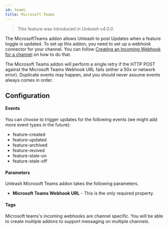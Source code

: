 ```yaml
---
id: teams
title: Microsoft Teams
---
```


> This feature was introduced in _Unleash v4.0.0_.

The MicrosoftTeams addon allows Unleash to post Updates when a feature toggle is updated. To set up this addon, you need to set up a webhook connector for your channel. You can follow [Creating an Incoming Webhook for a channel](https://docs.microsoft.com/en-us/microsoftteams/platform/webhooks-and-connectors/how-to/add-incoming-webhook) on how to do that.

The Microsoft Teams addon will perform a single retry if the HTTP POST against the Microsoft Teams Webhook URL fails (either a 50x or network error). Duplicate events may happen, and you should never assume events always comes in order.

## Configuration

#### Events

You can choose to trigger updates for the following events (we might add more event types in the future):

- feature-created
- feature-updated
- feature-archived
- feature-revived
- feature-stale-on
- feature-stale-off

#### Parameters

Unleash Microsoft Teams addon takes the following parameters.

- **Microsoft Teams Webhook URL** - This is the only required property.

#### Tags

Microsoft teams's incoming webhooks are channel specific. You will be able to create multiple addons to support messaging on multiple channels.

